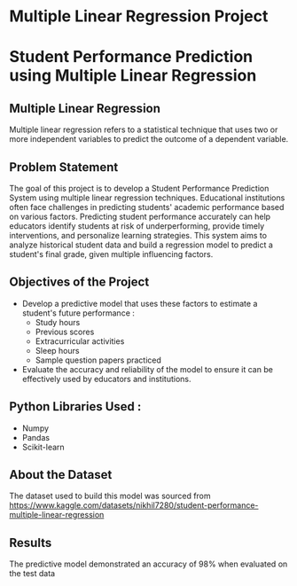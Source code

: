 # Multiple Linear Regression Project
# Student Performance Prediction using Multiple Linear Regression
## Multiple Linear Regression
Multiple linear regression refers to a statistical technique that uses two or more independent variables to predict the outcome of a dependent variable. 
## Problem Statement
The goal of this project is to develop a Student Performance Prediction System using multiple linear regression techniques. Educational institutions often face challenges in predicting students' academic performance based on various factors.
Predicting student performance accurately can help educators identify students at risk of underperforming, provide timely interventions, and personalize learning strategies. This system aims to analyze historical student data and build a regression model to predict a student's final grade, given multiple influencing factors.
## Objectives of the Project
+ Develop a predictive model that uses these factors to estimate a student's future performance :
  + Study hours
  + Previous scores
  + Extracurricular activities
  + Sleep hours
  + Sample question papers practiced
+ Evaluate the accuracy and reliability of the model to ensure it can be effectively used by educators and institutions.
## Python Libraries Used :
+ Numpy
+ Pandas
+ Scikit-learn
## About the Dataset
The dataset used to build this model was sourced from https://www.kaggle.com/datasets/nikhil7280/student-performance-multiple-linear-regression
## Results
The predictive model demonstrated an accuracy of 98% when evaluated on the test data


